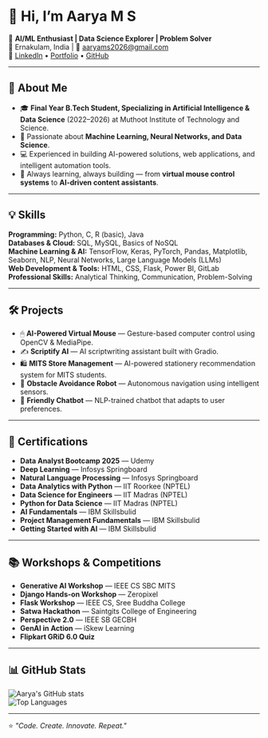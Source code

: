 # 👋 Hi, I’m Aarya M S  

🎯 **AI/ML Enthusiast | Data Science Explorer | Problem Solver**  
📍 Ernakulam, India | 📧 [aaryams2026@gmail.com](mailto:aaryams2026@gmail.com)  
🔗 [LinkedIn](https://www.linkedin.com/in/aarya-m-s/) • [Portfolio](https://aaryams.github.io/my-portfolio/) • [GitHub](https://github.com/aaryams)  

---

## 🚀 About Me  
- 🎓 **Final Year B.Tech Student, Specializing in Artificial Intelligence & Data Science** (2022–2026) at Muthoot Institute of Technology and Science.  
- 🤖 Passionate about **Machine Learning, Neural Networks, and Data Science**.  
- 💻 Experienced in building AI-powered solutions, web applications, and intelligent automation tools.  
- 🌱 Always learning, always building — from **virtual mouse control systems** to **AI-driven content assistants**.  

---

## 💡 Skills  
**Programming:** Python, C, R (basic), Java  
**Databases & Cloud:** SQL, MySQL, Basics of NoSQL  
**Machine Learning & AI:** TensorFlow, Keras, PyTorch, Pandas, Matplotlib, Seaborn, NLP, Neural Networks, Large Language Models (LLMs)  
**Web Development & Tools:** HTML, CSS, Flask, Power BI, GitLab  
**Professional Skills:** Analytical Thinking, Communication, Problem-Solving  

---

## 🛠 Projects  
- 🖱 **AI-Powered Virtual Mouse** — Gesture-based computer control using OpenCV & MediaPipe.  
- ✍ **Scriptify AI** — AI scriptwriting assistant built with Gradio.  
- 🛍 **MITS Store Management** — AI-powered stationery recommendation system for MITS students.  
- 🤖 **Obstacle Avoidance Robot** — Autonomous navigation using intelligent sensors.  
- 💬 **Friendly Chatbot** — NLP-trained chatbot that adapts to user preferences.  

---

## 📜 Certifications  
- **Data Analyst Bootcamp 2025** — Udemy  
- **Deep Learning** — Infosys Springboard  
- **Natural Language Processing** — Infosys Springboard  
- **Data Analytics with Python** — IIT Roorkee (NPTEL)  
- **Data Science for Engineers** — IIT Madras (NPTEL)  
- **Python for Data Science** — IIT Madras (NPTEL)  
- **AI Fundamentals** — IBM Skillsbulid  
- **Project Management Fundamentals** — IBM Skillsbulid  
- **Getting Started with AI** — IBM Skillsbulid  

---

## 📚 Workshops & Competitions  
- **Generative AI Workshop** — IEEE CS SBC MITS  
- **Django Hands-on Workshop** — Zeropixel  
- **Flask Workshop** — IEEE CS, Sree Buddha College  
- **Satwa Hackathon** — Saintgits College of Engineering  
- **Perspective 2.0** — IEEE SB GECBH  
- **GenAI in Action** — iSkew Learning  
- **Flipkart GRiD 6.0 Quiz**  

---

## 📊 GitHub Stats  
![Aarya's GitHub stats](https://github-readme-stats.vercel.app/api?username=aaryams&show_icons=true&theme=tokyonight)  
![Top Languages](https://github-readme-stats.vercel.app/api/top-langs/?username=aaryams&layout=compact&theme=tokyonight)  

---

⭐ *"Code. Create. Innovate. Repeat."*

